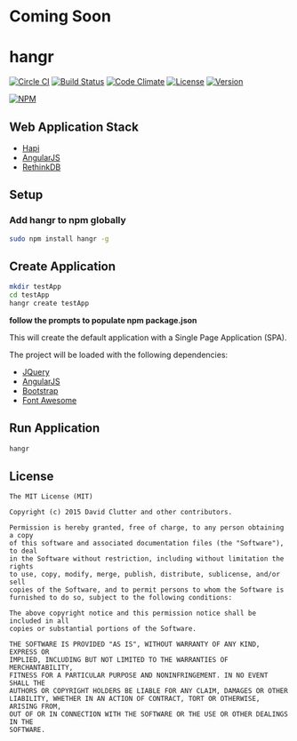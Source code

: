 # Coming Soon

# hangr

[![Circle CI](https://circleci.com/gh/hangr/hangr/tree/master.svg?style=svg)](https://circleci.com/gh/hangr/hangr/tree/master)
[![Build Status](http://jenkins.hangr.software/buildStatus/icon?job=hangr)](http://jenkins.hangr.software/job/hangr/)
[![Code Climate](https://codeclimate.com/github/hangr/hangr/badges/gpa.svg)](https://codeclimate.com/github/hangr/hangr)
[![License](https://img.shields.io/npm/l/hangr.svg)](http://opensource.org/licenses/MIT)
[![Version](https://img.shields.io/npm/v/hangr.svg)](https://www.npmjs.com/package/hangr)

[![NPM](https://nodei.co/npm/hangr.png?downloads=true&stars=true)](https://nodei.co/npm/hangr/)

## Web Application Stack

* [Hapi](http://hapijs.com)
* [AngularJS](https://angularjs.org)
* [RethinkDB](https://www.rethinkdb.com)


## Setup

### Add hangr to npm globally
```bash
sudo npm install hangr -g
```

## Create Application
```bash
mkdir testApp
cd testApp
hangr create testApp
```
**follow the prompts to populate npm package.json**

This will create the default application with a Single Page Application (SPA).

The project will be loaded with the following dependencies:
* [JQuery](https://jquery.com)
* [AngularJS](https://angularjs.org)
* [Bootstrap](http://getbootstrap.com)
* [Font Awesome](https://fortawesome.github.io/Font-Awesome/)

## Run Application
```bash
hangr
```

## License

```text
The MIT License (MIT)

Copyright (c) 2015 David Clutter and other contributors.

Permission is hereby granted, free of charge, to any person obtaining a copy
of this software and associated documentation files (the "Software"), to deal
in the Software without restriction, including without limitation the rights
to use, copy, modify, merge, publish, distribute, sublicense, and/or sell
copies of the Software, and to permit persons to whom the Software is
furnished to do so, subject to the following conditions:

The above copyright notice and this permission notice shall be included in all
copies or substantial portions of the Software.

THE SOFTWARE IS PROVIDED "AS IS", WITHOUT WARRANTY OF ANY KIND, EXPRESS OR
IMPLIED, INCLUDING BUT NOT LIMITED TO THE WARRANTIES OF MERCHANTABILITY,
FITNESS FOR A PARTICULAR PURPOSE AND NONINFRINGEMENT. IN NO EVENT SHALL THE
AUTHORS OR COPYRIGHT HOLDERS BE LIABLE FOR ANY CLAIM, DAMAGES OR OTHER
LIABILITY, WHETHER IN AN ACTION OF CONTRACT, TORT OR OTHERWISE, ARISING FROM,
OUT OF OR IN CONNECTION WITH THE SOFTWARE OR THE USE OR OTHER DEALINGS IN THE
SOFTWARE.
```
